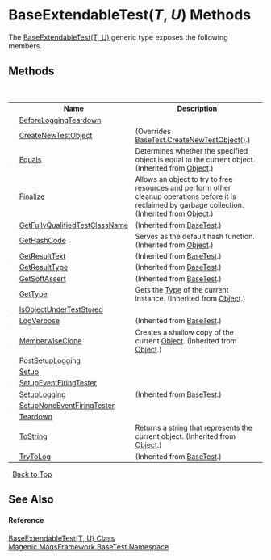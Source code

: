 # BaseExtendableTest(*T*, *U*) Methods
 

The <a href="MAQS_4/BaseTest_AUTOGENERATED/BaseExtendableTest('T',_'U')_Class">BaseExtendableTest(T, U)</a> generic type exposes the following members.


## Methods
&nbsp;<table><tr><th></th><th>Name</th><th>Description</th></tr><tr><td>![Protected method](media/protmethod.gif "Protected method")</td><td><a href="MAQS_4/BaseTest_AUTOGENERATED/BaseExtendableTest('T',_'U')-BeforeLoggingTeardown_Method">BeforeLoggingTeardown</a></td><td /></tr><tr><td>![Protected method](media/protmethod.gif "Protected method")</td><td><a href="MAQS_4/BaseTest_AUTOGENERATED/BaseExtendableTest('T',_'U')-CreateNewTestObject_Method">CreateNewTestObject</a></td><td> (Overrides <a href="MAQS_4/BaseTest_AUTOGENERATED/BaseTest-CreateNewTestObject_Method">BaseTest.CreateNewTestObject()</a>.)</td></tr><tr><td>![Public method](media/pubmethod.gif "Public method")</td><td><a href="http://msdn2.microsoft.com/en-us/library/bsc2ak47" target="_blank">Equals</a></td><td>
Determines whether the specified object is equal to the current object.
 (Inherited from <a href="http://msdn2.microsoft.com/en-us/library/e5kfa45b" target="_blank">Object</a>.)</td></tr><tr><td>![Protected method](media/protmethod.gif "Protected method")</td><td><a href="http://msdn2.microsoft.com/en-us/library/4k87zsw7" target="_blank">Finalize</a></td><td>
Allows an object to try to free resources and perform other cleanup operations before it is reclaimed by garbage collection.
 (Inherited from <a href="http://msdn2.microsoft.com/en-us/library/e5kfa45b" target="_blank">Object</a>.)</td></tr><tr><td>![Protected method](media/protmethod.gif "Protected method")</td><td><a href="MAQS_4/BaseTest_AUTOGENERATED/BaseTest-GetFullyQualifiedTestClassName_Method">GetFullyQualifiedTestClassName</a></td><td> (Inherited from <a href="MAQS_4/BaseTest_AUTOGENERATED/BaseTest_Class">BaseTest</a>.)</td></tr><tr><td>![Public method](media/pubmethod.gif "Public method")</td><td><a href="http://msdn2.microsoft.com/en-us/library/zdee4b3y" target="_blank">GetHashCode</a></td><td>
Serves as the default hash function.
 (Inherited from <a href="http://msdn2.microsoft.com/en-us/library/e5kfa45b" target="_blank">Object</a>.)</td></tr><tr><td>![Protected method](media/protmethod.gif "Protected method")</td><td><a href="MAQS_4/BaseTest_AUTOGENERATED/BaseTest-GetResultText_Method">GetResultText</a></td><td> (Inherited from <a href="MAQS_4/BaseTest_AUTOGENERATED/BaseTest_Class">BaseTest</a>.)</td></tr><tr><td>![Protected method](media/protmethod.gif "Protected method")</td><td><a href="MAQS_4/BaseTest_AUTOGENERATED/BaseTest-GetResultType_Method">GetResultType</a></td><td> (Inherited from <a href="MAQS_4/BaseTest_AUTOGENERATED/BaseTest_Class">BaseTest</a>.)</td></tr><tr><td>![Protected method](media/protmethod.gif "Protected method")</td><td><a href="MAQS_4/BaseTest_AUTOGENERATED/BaseTest-GetSoftAssert_Method">GetSoftAssert</a></td><td> (Inherited from <a href="MAQS_4/BaseTest_AUTOGENERATED/BaseTest_Class">BaseTest</a>.)</td></tr><tr><td>![Public method](media/pubmethod.gif "Public method")</td><td><a href="http://msdn2.microsoft.com/en-us/library/dfwy45w9" target="_blank">GetType</a></td><td>
Gets the <a href="http://msdn2.microsoft.com/en-us/library/42892f65" target="_blank">Type</a> of the current instance.
 (Inherited from <a href="http://msdn2.microsoft.com/en-us/library/e5kfa45b" target="_blank">Object</a>.)</td></tr><tr><td>![Public method](media/pubmethod.gif "Public method")</td><td><a href="MAQS_4/BaseTest_AUTOGENERATED/BaseExtendableTest('T',_'U')-IsObjectUnderTestStored_Method">IsObjectUnderTestStored</a></td><td /></tr><tr><td>![Protected method](media/protmethod.gif "Protected method")</td><td><a href="MAQS_4/BaseTest_AUTOGENERATED/BaseTest-LogVerbose_Method">LogVerbose</a></td><td> (Inherited from <a href="MAQS_4/BaseTest_AUTOGENERATED/BaseTest_Class">BaseTest</a>.)</td></tr><tr><td>![Protected method](media/protmethod.gif "Protected method")</td><td><a href="http://msdn2.microsoft.com/en-us/library/57ctke0a" target="_blank">MemberwiseClone</a></td><td>
Creates a shallow copy of the current <a href="http://msdn2.microsoft.com/en-us/library/e5kfa45b" target="_blank">Object</a>.
 (Inherited from <a href="http://msdn2.microsoft.com/en-us/library/e5kfa45b" target="_blank">Object</a>.)</td></tr><tr><td>![Protected method](media/protmethod.gif "Protected method")</td><td><a href="MAQS_4/BaseTest_AUTOGENERATED/BaseExtendableTest('T',_'U')-PostSetupLogging_Method">PostSetupLogging</a></td><td /></tr><tr><td>![Public method](media/pubmethod.gif "Public method")</td><td><a href="MAQS_4/BaseTest_AUTOGENERATED/BaseExtendableTest('T',_'U')-Setup_Method">Setup</a></td><td /></tr><tr><td>![Protected method](media/protmethod.gif "Protected method")</td><td><a href="MAQS_4/BaseTest_AUTOGENERATED/BaseExtendableTest('T',_'U')-SetupEventFiringTester_Method">SetupEventFiringTester</a></td><td /></tr><tr><td>![Protected method](media/protmethod.gif "Protected method")</td><td><a href="MAQS_4/BaseTest_AUTOGENERATED/BaseTest-SetupLogging_Method">SetupLogging</a></td><td> (Inherited from <a href="MAQS_4/BaseTest_AUTOGENERATED/BaseTest_Class">BaseTest</a>.)</td></tr><tr><td>![Protected method](media/protmethod.gif "Protected method")</td><td><a href="MAQS_4/BaseTest_AUTOGENERATED/BaseExtendableTest('T',_'U')-SetupNoneEventFiringTester_Method">SetupNoneEventFiringTester</a></td><td /></tr><tr><td>![Public method](media/pubmethod.gif "Public method")</td><td><a href="MAQS_4/BaseTest_AUTOGENERATED/BaseExtendableTest('T',_'U')-Teardown_Method">Teardown</a></td><td /></tr><tr><td>![Public method](media/pubmethod.gif "Public method")</td><td><a href="http://msdn2.microsoft.com/en-us/library/7bxwbwt2" target="_blank">ToString</a></td><td>
Returns a string that represents the current object.
 (Inherited from <a href="http://msdn2.microsoft.com/en-us/library/e5kfa45b" target="_blank">Object</a>.)</td></tr><tr><td>![Protected method](media/protmethod.gif "Protected method")</td><td><a href="MAQS_4/BaseTest_AUTOGENERATED/BaseTest-TryToLog_Method">TryToLog</a></td><td> (Inherited from <a href="MAQS_4/BaseTest_AUTOGENERATED/BaseTest_Class">BaseTest</a>.)</td></tr></table>&nbsp;
<a href="#baseextendabletest(*t*,-*u*)-methods">Back to Top</a>

## See Also


#### Reference
<a href="MAQS_4/BaseTest_AUTOGENERATED/BaseExtendableTest('T',_'U')_Class">BaseExtendableTest(T, U) Class</a><br /><a href="MAQS_4/BaseTest_AUTOGENERATED/Magenic-MaqsFramework-BaseTest_Namespace">Magenic.MaqsFramework.BaseTest Namespace</a><br />